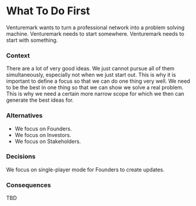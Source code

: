 # What To Do First

Venturemark wants to turn a professional network into a problem solving machine.
Venturemark needs to start somewhere. Venturemark needs to start with something.

### Context

There are a lot of very good ideas. We just cannot pursue all of them
simultaneously, especially not when we just start out. This is why it is
important to define a focus so that we can do one thing very well. We need to be
the best in one thing so that we can show we solve a real problem. This is why
we need a certain more narrow scope for which we then can generate the best
ideas for.

### Alternatives

- We focus on Founders.
- We focus on Investors.
- We focus on Stakeholders.

### Decisions

We focus on single-player mode for Founders to create updates.

### Consequences

TBD
